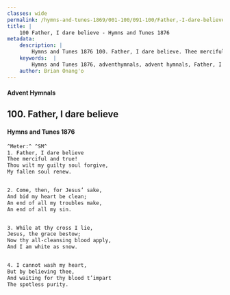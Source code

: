 ```yaml
---
classes: wide
permalink: /hymns-and-tunes-1869/001-100/091-100/Father,-I-dare-believe/
title: |
    100 Father, I dare believe - Hymns and Tunes 1876
metadata:
    description: |
        Hymns and Tunes 1876 100. Father, I dare believe. Thee merciful and true! Thou wilt my guilty soul forgive, My fallen soul renew. 
    keywords:  |
        Hymns and Tunes 1876, adventhymnals, advent hymnals, Father, I dare believe, Thee merciful and true!, 
    author: Brian Onang'o
---
```


#### Advent Hymnals
## 100. Father, I dare believe
####  Hymns and Tunes 1876

```txt
^Meter:^ ^SM^
1. Father, I dare believe
Thee merciful and true!
Thou wilt my guilty soul forgive,
My fallen soul renew.


2. Come, then, for Jesus’ sake,
And bid my heart be clean;
An end of all my troubles make,
An end of all my sin.


3. While at thy cross I lie,
Jesus, the grace bestow;
Now thy all-cleansing blood apply,
And I am white as snow.


4. I cannot wash my heart,
But by believing thee,
And waiting for thy blood t’impart
The spotless purity.
```